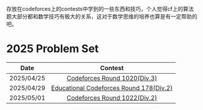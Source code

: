 存放在codeforces上的contests中学到的一些东西和技巧，个人觉得cf上的算法题大部分都和数学技巧有极大的关系，这对于数学思维的培养也算是有一定帮助的吧。


# 2025 Problem Set

|    Date    |                                              Contest                                              |
|:----------:|:-------------------------------------------------------------------------------------------------:|
| 2025/04/25 |             [Codeforces Round 1020(Div.3)](./2025/0425_Codeforces_Round_1020(Div_3))              |
| 2025/04/29 | [Educational Codeforces Round 178(Div.2)](./2025/0429_Educational_Codeforces_Round_178(Div_2).md) |
| 2025/05/01 |            [Codeforces Round 1022(Div.2)](./2025/0501_Codeforces_Round_1022(Div_2).md)            |



